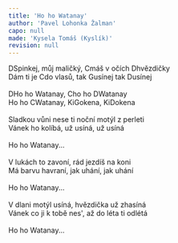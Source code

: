 ```yaml
---
title: 'Ho ho Watanay'
author: 'Pavel Lohonka Žalman'
capo: null
made: 'Kysela Tomáš (Kyslík)'
revision: null
---
```


<verse number="1:"></verse><wrapper><chord>D</chord></wrapper>Spinkej, můj maličký, <wrapper><chord>C</chord></wrapper>máš v očích <wrapper><chord>D</chord></wrapper>hvězdičky<br>
Dám ti je <wrapper><chord>C</chord></wrapper>do vlasů, tak <wrapper><chord>G</chord></wrapper>usínej tak <wrapper><chord>D</chord></wrapper>usínej<br>
<br>
<wrapper><chord>D</chord></wrapper>Ho ho Watanay, <wrapper><chord>C</chord></wrapper>ho ho <wrapper><chord>D</chord></wrapper>Watanay<br>
Ho ho <wrapper><chord>C</chord></wrapper>Watanay, Ki<wrapper><chord>G</chord></wrapper>okena, Ki<wrapper><chord>D</chord></wrapper>okena<br>
<br>
<verse number="2:"></verse>Sladkou vůni nese ti noční motýl z perleti<br>
Vánek ho kolíbá, už usíná, už usíná<br>
<br>
<verse number="R:"></verse>Ho ho Watanay...<br>
<br>
<verse number="3:"></verse>V lukách to zavoní, rád jezdíš na koni<br>
Má barvu havraní, jak uhání, jak uhání<br>
<br>
<verse number="R:"></verse>Ho ho Watanay...<br>
<br>
<verse number="4:"></verse>V dlani motýl usíná, hvězdička už zhasíná<br>
Vánek co ji k tobě nes', až do léta ti odlétá<br>
<br>
<verse number="R:"></verse>Ho ho Watanay...